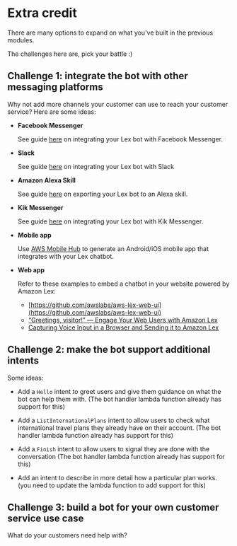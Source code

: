 # Extra credit

There are many options to expand on what you've built in the previous modules. 

The challenges here are, pick your battle :)

## Challenge 1: integrate the bot with other messaging platforms

Why not add more channels your customer can use to reach your customer service? Here are some ideas:

* **Facebook Messenger**
	
	See guide [here](http://docs.aws.amazon.com/lex/latest/dg/fb-bot-association.html) on integrating your Lex bot with Facebook Messenger. 

* **Slack**
	
	See guide [here](http://docs.aws.amazon.com/lex/latest/dg/slack-bot-association.html) on integrating your Lex bot with Slack
	
* **Amazon Alexa Skill**

 	See guide [here](http://docs.aws.amazon.com/lex/latest/dg/export.html) on exporting your Lex bot to an Alexa skill. 
 	
* **Kik Messenger** 
 
 	See guide [here](http://docs.aws.amazon.com/lex/latest/dg/kik-bot-association.html) on integrating your Lex bot with Kik Messenger. 

* **Mobile app**
	
	Use [AWS Mobile Hub](http://docs.aws.amazon.com/aws-mobile/latest/developerguide/conversational-bots.html) to generate an Android/iOS mobile app that integrates with your Lex chatbot. 

* **Web app**
 
	Refer to these examples to embed a chatbot in your website powered by Amazon Lex:
	
	* [https://github.com/awslabs/aws-lex-web-ui](https://github.com/awslabs/aws-lex-web-ui)
	* [“Greetings, visitor!” — Engage Your Web Users with Amazon Lex](https://aws.amazon.com/blogs/ai/greetings-visitor-engage-your-web-users-with-amazon-lex/)
	* [Capturing Voice Input in a Browser and Sending it to Amazon Lex
](https://aws.amazon.com/blogs/ai/capturing-voice-input-in-a-browser/)

## Challenge 2: make the bot support additional intents

Some ideas: 

* Add a `Hello` intent to greet users and give them guidance on what the bot can help them with. (The bot handler lambda function already has support for this)

* Add a `ListInternationalPlans` intent to allow users to check what international travel plans they already have on their account.  (The bot handler lambda function already has support for this)

* Add a `Finish` intent to allow users to signal they are done with the conversation (The bot handler lambda function already has support for this)

* Add an intent to describe in more detail how a particular plan works. (you need to update the lambda function to add support for this)


## Challenge 3: build a bot for your own customer service use case

What do your customers need help with? 
